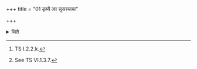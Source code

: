 +++
title = "01 कृष्यै त्वा सुसस्याया"

+++

<details><summary>थिते</summary>

1. With kr̥ṣyai tvā rayyai tvā...[^1] (the sacrificer) digs out a clod of earth from the altar by means of (horn).[^2]  


[^1]: TS I.2.2.k.  


[^2]: See TS VI.1.3.7.
</details>
